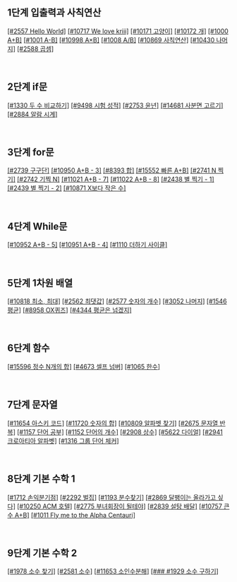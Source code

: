 ## 1단계 입출력과 사칙연산
[[#2557 Hello World]](2022_01/0117_stage_1_2.md)
[[#10717 We love kriii]](2022_01/0117_stage_1_2.md)
[[#10171 고양이]](2022_01/0117_stage_1_2.md)
[[#10172 개]](2022_01/0117_stage_1_2.md)
[[#1000 A+B]](2022_01/0117_stage_1_2.md)
[[#1001 A-B]](2022_01/0117_stage_1_2.md)
[[#10998 A×B]](2022_01/0117_stage_1_2.md)
[[#1008 A/B]](2022_01/0117_stage_1_2.md)
[[#10869 사칙연산]](2022_01/0117_stage_1_2.md)
[[#10430 나머지]](2022_01/0117_stage_1_2.md)
[[#2588 곱셈]](2022_01/0117_stage_1_2.md)

<br>

## 2단계 if문
[[#1330 두 수 비교하기]](2022_01/0117_stage_1_2.md)
[[#9498 시험 성적]](2022_01/0117_stage_1_2.md)
[[#2753 윤년]](2022_01/0117_stage_1_2.md)
[[#14681 사분면 고르기]](2022_01/0117_stage_1_2.md)
[[#2884 알람 시계]](2022_01/0117_stage_1_2.md)

<br>

## 3단계 for문
[[#2739 구구단]](2022_01/0118_stage_3_4.md)
[[#10950 A+B - 3]](2022_01/0118_stage_3_4.md)
[[#8393 합]](2022_01/0118_stage_3_4.md)
[[#15552 빠른 A+B]](2022_01/0118_stage_3_4.md)
[[#2741 N 찍기]](2022_01/0118_stage_3_4.md)
[[#2742 기찍 N]](2022_01/0118_stage_3_4.md)
[[#11021 A+B - 7]](2022_01/0118_stage_3_4.md)
[[#11022 A+B - 8]](2022_01/0118_stage_3_4.md)
[[#2438 별 찍기 - 1]](2022_01/0118_stage_3_4.md)
[[#2439 별 찍기 - 2]](2022_01/0118_stage_3_4.md)
[[#10871 X보다 작은 수]](2022_01/0118_stage_3_4.md)

<br>

## 4단계 While문
[[#10952 A+B - 5]](2022_01/0118_stage_3_4.md)
[[#10951 A+B - 4]](2022_01/0118_stage_3_4.md)
[[#1110 더하기 사이클]](2022_01/0118_stage_3_4.md)

<br>

## 5단계 1차원 배열
[[#10818 최소, 최대]](2022_01/0119_stage_5.md)
[[#2562 최댓값]](2022_01/0119_stage_5.md)
[[#2577 숫자의 개수]](2022_01/0119_stage_5.md)
[[#3052 나머지]](2022_01/0119_stage_5.md)
[[#1546 평균]](2022_01/0119_stage_5.md)
[[#8958 OX퀴즈]](2022_01/0119_stage_5.md)
[[#4344 평균은 넘겠지]](2022_01/0119_stage_5.md)

<br>

## 6단계 함수
[[#15596 정수 N개의 합]](2022_01/0120_stage_6.md)
[[#4673 셀프 넘버]](2022_01/0120_stage_6.md)
[[#1065 한수]](2022_01/0120_stage_6.md)

<br>

## 7단계 문자열
[[#11654 아스키 코드]](2022_01/0121_stage_7.md)
[[#11720 숫자의 합]](2022_01/0121_stage_7.md)
[[#10809 알파벳 찾기]](2022_01/0122_stage_7.md)
[[#2675 문자열 반복]](2022_01/0122_stage_7.md)
[[#1157 단어 공부]](2022_01/0122_stage_7.md)
[[#1152 단어의 개수]](2022_01/0124_stage_7.md)
[[#2908 상수]](2022_01/0124_stage_7.md)
[[#5622 다이얼]](2022_01/0124_stage_7.md)
[[#2941 크로아티아 알파벳]](2022_01/0124_stage_7.md)
[[#1316 그룹 단어 체커]](2022_01/0124_stage_7.md)

<br>

## 8단계 기본 수학 1
[[#1712 손익분기점]](2022_01/0125_stage_8.md)
[[#2292 벌집]](2022_01/0125_stage_8.md)
[[#1193 분수찾기]](2022_01/0125_stage_8.md)
[[#2869 달팽이는 올라가고 싶다]](2022_01/0125_stage_8.md)
[[#10250 ACM 호텔]](2022_01/0126_stage_8.md)
[[#2775 부녀회장이 될테야]](2022_01/0126_stage_8.md)
[[#2839 설탕 배달]](2022_01/0126_stage_8.md)
[[#10757 큰 수 A+B]](2022_01/0127_stage_8_9.md)
[[#1011 Fly me to the Alpha Centauri]](2022_01/0127_stage_8_9.md)

<br>

## 9단계 기본 수학 2
[[#1978 소수 찾기]](2022_01/0127_stage_8_9.md)
[[#2581 소수]](2022_01/0128_stage_9.md)
[[#11653 소인수분해]](2022_01/0128_stage_9.md)
[[### #1929 소수 구하기]](2022_01/0128_stage_9.md)